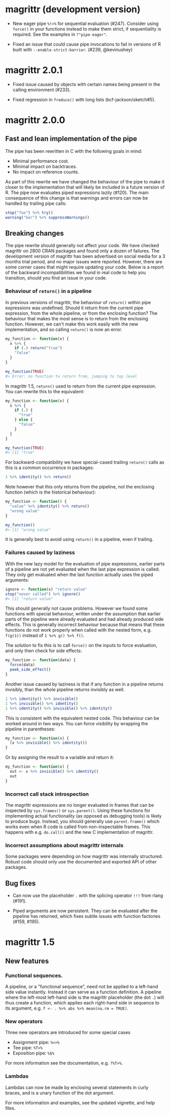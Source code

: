 
# magrittr (development version)

* New eager pipe `%!>%` for sequential evaluation (#247). Consider
  using `force()` in your functions instead to make them strict, if
  sequentiality is required. See the examples in `?"pipe-eager"`.

* Fixed an issue that could cause pipe invocations to fail in versions of
  R built with `--enable-strict-barrier`. (#239, @kevinushey)


# magrittr 2.0.1

* Fixed issue caused by objects with certain names being present in
  the calling environment (#233).

* Fixed regression in `freduce()` with long lists (kcf-jackson/sketch#5).


# magrittr 2.0.0

## Fast and lean implementation of the pipe

The pipe has been rewritten in C with the following goals in mind:

- Minimal performance cost.
- Minimal impact on backtraces.
- No impact on reference counts.

As part of this rewrite we have changed the behaviour of the pipe to
make it closer to the implementation that will likely be included in a
future version of R. The pipe now evaluates piped expressions lazily (#120).
The main consequence of this change is that warnings and errors can
now be handled by trailing pipe calls:

```r
stop("foo") %>% try()
warning("bar") %>% suppressWarnings()
```


## Breaking changes

The pipe rewrite should generally not affect your code. We have
checked magrittr on 2800 CRAN packages and found only a dozen of
failures. The development version of magrittr has been advertised on
social media for a 3 months trial period, and no major issues were
reported. However, there are some corner cases that might require
updating your code. Below is a report of the backward
incompatibilities we found in real code to help you transition, should
you find an issue in your code.


### Behaviour of `return()` in a pipeline

In previous versions of magrittr, the behaviour of `return()` within
pipe expressions was undefined. Should it return from the current pipe
expression, from the whole pipeline, or from the enclosing function?
The behaviour that makes the most sense is to return from the
enclosing function. However, we can't make this work easily with the
new implementation, and so calling `return()` is now an error.

```r
my_function <- function(x) {
  x %>% {
    if (.) return("true")
    "false"
  }
}

my_function(TRUE)
#> Error: no function to return from, jumping to top level
```

In magrittr 1.5, `return()` used to return from the current pipe
expression. You can rewrite this to the equivalent:

```r
my_function <- function(x) {
  x %>% {
    if (.) {
      "true"
    } else {
      "false"
    }
  }
}

my_function(TRUE)
#> [1] "true"
```

For backward-compatibility we have special-cased trailing `return()`
calls as this is a common occurrence in packages:

```r
1 %>% identity() %>% return()
```

Note however that this only returns from the pipeline, not the
enclosing function (which is the historical behaviour):

```r
my_function <- function() {
  "value" %>% identity() %>% return()
  "wrong value"
}

my_function()
#> [1] "wrong value"
```

It is generally best to avoid using `return()` in a pipeline, even if
trailing.


### Failures caused by laziness

With the new lazy model for the evaluation of pipe expressions,
earlier parts of a pipeline are not yet evaluated when the last pipe
expression is called. They only get evaluated when the last function
actually uses the piped arguments:

```r
ignore <- function(x) "return value"
stop("never called") %>% ignore()
#> [1] "return value"
```

This should generally not cause problems. However we found some
functions with special behaviour, written under the assumption that
earlier parts of the pipeline were already evaluated and had already
produced side effects. This is generally incorrect behaviour because
that means that these functions do not work properly when called
with the nested form, e.g. `f(g(1))` instead of `1 %>% g() %>% f()`.

The solution to fix this is to call `force()` on the inputs to force
evaluation, and only then check for side effects:

```r
my_function <- function(data) {
  force(data)
  peek_side_effect()
}
```

Another issue caused by laziness is that if any function in a pipeline
returns invisibly, than the whole pipeline returns invisibly as well.

```r
1 %>% identity() %>% invisible()
1 %>% invisible() %>% identity()
1 %>% identity() %>% invisible() %>% identity()
```

This is consistent with the equivalent nested code. This behaviour can
be worked around in two ways. You can force visibility by wrapping the
pipeline in parentheses:

```r
my_function <- function(x) {
  (x %>% invisible() %>% identity())
}
```

Or by assigning the result to a variable and return it:

```r
my_function <- function(x) {
  out <- x %>% invisible() %>% identity()
  out
}
```


### Incorrect call stack introspection

The magrittr expressions are no longer evaluated in frames that can be
inspected by `sys.frames()` or `sys.parent()`. Using these functions
for implementing actual functionality (as opposed as debugging tools)
is likely to produce bugs. Instead, you should generally use
`parent.frame()` which works even when R code is called from
non-inspectable frames. This happens with e.g. `do.call()` and the new
C implementation of magrittr.


### Incorrect assumptions about magrittr internals

Some packages were depending on how magrittr was internally
structured. Robust code should only use the documented and exported
API of other packages.


## Bug fixes

* Can now use the placeholder `.` with the splicing operator `!!!`
  from rlang (#191).

* Piped arguments are now persistent. They can be evaluated after the
  pipeline has returned, which fixes subtle issues with function
  factories (#159, #195).


# magrittr 1.5

## New features

### Functional sequences.
A pipeline, or a "functional sequence", need not be applied
to a left-hand side value instantly. Instead it can serve as
a function definition. A pipeline where the left-most left-hand
side is the magrittr placeholder (the dot `.`) will thus create a
function, which applies each right-hand side in sequence to its
argument, e.g. `f <- . %>% abs %>% mean(na.rm = TRUE)`.

### New operators
Three new operators are introduced for some special cases

* Assignment pipe: `%<>%`
* Tee pipe: `%T>%`
* Exposition pipe: `%$%`

For more information see the documentation, e.g. `?%T>%`.

### Lambdas
Lambdas can now be made by enclosing several statements in curly braces,
and is a unary function of the dot argument.

For more information and examples, see the updated vignette, and help files.
